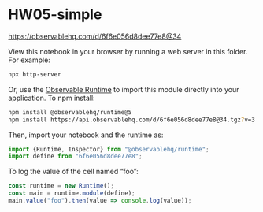 # HW05-simple

https://observablehq.com/d/6f6e056d8dee77e8@34

View this notebook in your browser by running a web server in this folder. For
example:

~~~sh
npx http-server
~~~

Or, use the [Observable Runtime](https://github.com/observablehq/runtime) to
import this module directly into your application. To npm install:

~~~sh
npm install @observablehq/runtime@5
npm install https://api.observablehq.com/d/6f6e056d8dee77e8@34.tgz?v=3
~~~

Then, import your notebook and the runtime as:

~~~js
import {Runtime, Inspector} from "@observablehq/runtime";
import define from "6f6e056d8dee77e8";
~~~

To log the value of the cell named “foo”:

~~~js
const runtime = new Runtime();
const main = runtime.module(define);
main.value("foo").then(value => console.log(value));
~~~
